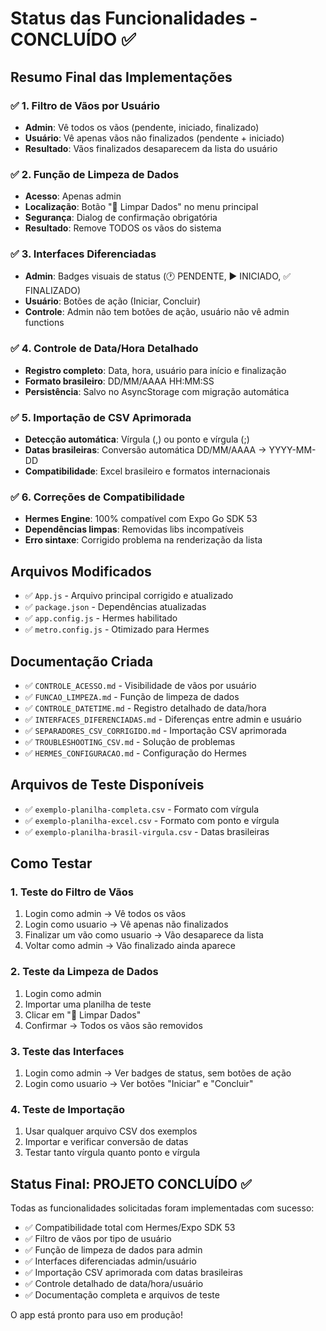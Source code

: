 # Status das Funcionalidades - CONCLUÍDO ✅

## Resumo Final das Implementações

### ✅ 1. Filtro de Vãos por Usuário
- **Admin**: Vê todos os vãos (pendente, iniciado, finalizado)
- **Usuário**: Vê apenas vãos não finalizados (pendente + iniciado)
- **Resultado**: Vãos finalizados desaparecem da lista do usuário

### ✅ 2. Função de Limpeza de Dados
- **Acesso**: Apenas admin
- **Localização**: Botão "🧹 Limpar Dados" no menu principal
- **Segurança**: Dialog de confirmação obrigatória
- **Resultado**: Remove TODOS os vãos do sistema

### ✅ 3. Interfaces Diferenciadas
- **Admin**: Badges visuais de status (🕐 PENDENTE, ▶️ INICIADO, ✅ FINALIZADO)
- **Usuário**: Botões de ação (Iniciar, Concluir)
- **Controle**: Admin não tem botões de ação, usuário não vê admin functions

### ✅ 4. Controle de Data/Hora Detalhado
- **Registro completo**: Data, hora, usuário para início e finalização
- **Formato brasileiro**: DD/MM/AAAA HH:MM:SS
- **Persistência**: Salvo no AsyncStorage com migração automática

### ✅ 5. Importação de CSV Aprimorada
- **Detecção automática**: Vírgula (,) ou ponto e vírgula (;)
- **Datas brasileiras**: Conversão automática DD/MM/AAAA → YYYY-MM-DD
- **Compatibilidade**: Excel brasileiro e formatos internacionais

### ✅ 6. Correções de Compatibilidade
- **Hermes Engine**: 100% compatível com Expo Go SDK 53
- **Dependências limpas**: Removidas libs incompatíveis
- **Erro sintaxe**: Corrigido problema na renderização da lista

## Arquivos Modificados

- ✅ `App.js` - Arquivo principal corrigido e atualizado
- ✅ `package.json` - Dependências atualizadas
- ✅ `app.config.js` - Hermes habilitado
- ✅ `metro.config.js` - Otimizado para Hermes

## Documentação Criada

- ✅ `CONTROLE_ACESSO.md` - Visibilidade de vãos por usuário
- ✅ `FUNCAO_LIMPEZA.md` - Função de limpeza de dados
- ✅ `CONTROLE_DATETIME.md` - Registro detalhado de data/hora
- ✅ `INTERFACES_DIFERENCIADAS.md` - Diferenças entre admin e usuário
- ✅ `SEPARADORES_CSV_CORRIGIDO.md` - Importação CSV aprimorada
- ✅ `TROUBLESHOOTING_CSV.md` - Solução de problemas
- ✅ `HERMES_CONFIGURACAO.md` - Configuração do Hermes

## Arquivos de Teste Disponíveis

- ✅ `exemplo-planilha-completa.csv` - Formato com vírgula
- ✅ `exemplo-planilha-excel.csv` - Formato com ponto e vírgula
- ✅ `exemplo-planilha-brasil-virgula.csv` - Datas brasileiras

## Como Testar

### 1. Teste do Filtro de Vãos
1. Login como admin → Vê todos os vãos
2. Login como usuario → Vê apenas não finalizados
3. Finalizar um vão como usuario → Vão desaparece da lista
4. Voltar como admin → Vão finalizado ainda aparece

### 2. Teste da Limpeza de Dados
1. Login como admin
2. Importar uma planilha de teste
3. Clicar em "🧹 Limpar Dados"
4. Confirmar → Todos os vãos são removidos

### 3. Teste das Interfaces
1. Login como admin → Ver badges de status, sem botões de ação
2. Login como usuario → Ver botões "Iniciar" e "Concluir"

### 4. Teste de Importação
1. Usar qualquer arquivo CSV dos exemplos
2. Importar e verificar conversão de datas
3. Testar tanto vírgula quanto ponto e vírgula

## Status Final: PROJETO CONCLUÍDO ✅

Todas as funcionalidades solicitadas foram implementadas com sucesso:
- ✅ Compatibilidade total com Hermes/Expo SDK 53
- ✅ Filtro de vãos por tipo de usuário
- ✅ Função de limpeza de dados para admin
- ✅ Interfaces diferenciadas admin/usuário
- ✅ Importação CSV aprimorada com datas brasileiras
- ✅ Controle detalhado de data/hora/usuário
- ✅ Documentação completa e arquivos de teste

O app está pronto para uso em produção!
